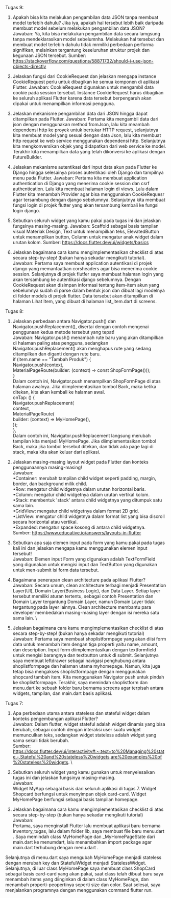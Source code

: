 Tugas 9:
1. Apakah bisa kita melakukan pengambilan data JSON tanpa membuat model terlebih dahulu? Jika iya, apakah hal tersebut lebih baik daripada membuat model sebelum melakukan pengambilan data JSON?
Jawaban: Ya, kita bisa melakukan pengambilan data secara lamgsung tanpa mendeklarasikan model sebelumnha. Melakukan hal tersebut dan membuat model terlebih dahulu tidak mrmiliki perbedaan performa signifikan, melainkan tergantung keseluruhan struktur  projek dan kegunaan JSON tersebut.
Sumber: https://stackoverflow.com/questions/58871732/should-i-use-json-objects-directly 

2. Jelaskan fungsi dari CookieRequest dan jelaskan mengapa instance CookieRequest perlu untuk dibagikan ke semua komponen di aplikasi Flutter.
Jawaban: CookieRequest digunakan untuk mengambil data cookie pada session tersebut. Instance CookieRequest harus dibagikan ke seluruh aplikasi Flutter karena data tersebut berpengaruh akan dipakai untuk menampilkan informasi pengguna. 

3. Jelaskan mekanisme pengambilan data dari JSON hingga dapat ditampilkan pada Flutter.
Jawaban: Pertama kita mengambil data dari json dengan menggunakan method fromJson, lalu kita meambah dependensi http ke proyek untuk bertukar HTTP request, selanjutnya kita membuat model yang sesuai dengan data Json, lalu kita  membuat http request ke web service menggunakan dependensi http. Selanjutnya kita mengkonversikan objek yang didapatkan dari web service ke model. Terakhir kita menampilkan data yang telah dikonversi ke aplikasi dengan FutureBuilder.

4. Jelaskan mekanisme autentikasi dari input data akun pada Flutter ke Django hingga selesainya proses autentikasi oleh Django dan tampilnya menu pada Flutter.
Jawaban: Pertama kita membuat application authentication di Django yang menerima cookie session dan csrf authentication. Lalu kita membuat halaman login di views. Lalu dalam Flutter kita menambah Provider agar bisa menggunakan CookieRequesr agar tersambung dengan django sebelumnya. Selanjutnya kita membuat fungsi login di projek flutter yang akan tersambung kembali ke fungsi login django.

5. Sebutkan seluruh widget yang kamu pakai pada tugas ini dan jelaskan fungsinya masing-masing.
Jawaban: Scaffold sebagai basis tampilan visual Materiak Design, Text untuk menampilkan teks, ElevatedButton untuk menampilkan button, Column untuk mengatur anak widget dalam urutan kolom.
Sumber: https://docs.flutter.dev/ui/widgets/basics

6. Jelaskan bagaimana cara kamu mengimplementasikan checklist di atas secara step-by-step! (bukan hanya sekadar mengikuti tutorial).
Jawaban: Pertama saya membuat application autentikasi di projek django yang memanfaatkan corsheaders agar bisa menerima cookie session. Selanjutnya di projek flutfer saya membuat halaman login yang akan tersambung ke autentikasi django sebelumnya. Dengan CookieRequest akan disimpan informasi tentang item-item akun yang sebelumnya sudah di parse dalam bentuk json dan dibuat lagi modelnya di folder models di projek flutter. Data tersebut akan ditampilkan di halaman Lihat Item, yang dibuat di halaman list_item.dart di screens.



Tugas 8: 

1. Jelaskan perbedaan antara Navigator.push() dan Navigator.pushReplacement(), disertai dengan contoh mengenai penggunaan kedua metode tersebut yang tepat! \
Jawaban: Navigator.push() menambah rute baru yang akan ditampilkan di halaman paling atas pengguna, sedangkan Navigator.pushReplacement() akan menghapus rute yang sedang ditampilkan dan diganti dengan rute baru. \
if (item.name == "Tambah Produk") { \
        Navigator.push(context, \
            MaterialPageRoute(builder: (context) => const ShopFormPage())); \
    } \
Dalam contoh ini, Navigator.push menampilkan ShopFormPage di atas halaman awalnya. Jika diimplementasikan tombol Back, maka ketika ditekan, kita akan kembali ke halaman awal. \
onTap: () { \
        Navigator.pushReplacement( \
        context, \
        MaterialPageRoute( \
            builder: (context) => MyHomePage(), \
        )); \
    }, \
Dalam contoh ini, Navigator.pushReplacement langsung merubah tampilan kita menjadi MyHomePage. Jika diimplementasikan tombol Back, maka jika tombol tersebut ditekan, dan tidak ada page lagi di stack, maka kita akan keluar dari aplikasi.

2. Jelaskan masing-masing layout widget pada Flutter dan konteks penggunaannya masing-masing! \
Jawaban: \
•Container: merubah tampilan child widget seperti padding, margin, border, dan background milik child. \
•Row: mengatur child widgetnya dalam urutan horizontal baris. \
•Column: mengatur child widgetnya dalam urutan vertikal kolom. \
•Stack: membentuk 'stack' antara child widgetnya yang ditumpuk satu sama lain. \
•GridView: mengatur child widgetnya dalam format 2D grid. \
•ListView: mengatur child widgetnya dalam format list yang bisa discroll secara horizontal atau vertikal. \
•Expanded: mengatur space kosong di antara child widgetnya. \
Sumber: https://www.educative.io/answers/layouts-in-flutter

3. Sebutkan apa saja elemen input pada form yang kamu pakai pada tugas kali ini dan jelaskan mengapa kamu menggunakan elemen input tersebut! \
Jawaban: Elemen input Form yang digunakan adalah TextFormField yang digunakan untuk mengisi input dan TextButton yang digunakan untuk men-submit isi form data tersebut.

4. Bagaimana penerapan clean architecture pada aplikasi Flutter? \
Jawaban: Secara umum, clean architecture terbagi menjadi Presentation Layer(UI), Domain Layer(Business Logic), dan Data Layer. Setiap layer tersebut memiliki aturan tertentu, sebagai contoh Presentation dan Domain Layer tergantung Domain Layer, namun Domain Layer tidak tergantung pada layer lainnya. Clean architecture membantu para developer membedakan masing-masing layer dengan isi mereka satu sama lain. \

5. Jelaskan bagaimana cara kamu mengimplementasikan checklist di atas secara step-by-step! (bukan hanya sekadar mengikuti tutorial) \
Jawaban: Pertama saya membuat shoplistformpage yang akan diisi form data untuk menambah item dengan tiga properti yaitu name, amount, dan description. Input form diimplementasikan dengan textformfield untuk mengisi barangnya dan textbutton untuk di submit. Selanjutnya saya membuat leftdrawer sebagai navigasi penghubung antara shoplistformpage dan halaman utama myhomepage. Namun, kita juga tetap bisa mengakses shoplistformpage dengan menggunakan shopcard tambah item. Kita menggunakan Navigator push untuk pindah ke shoplistformpage. Terakhir, saya memindah shoplistform dan menu.dart ke sebuah folder baru bernama screens agar terpisah antara widgets, tampilan, dan main.dart basis aplikasi.

Tugas 7: 

1. Apa perbedaan utama antara stateless dan stateful widget dalam konteks pengembangan aplikasi Flutter? \
Jawaban: Dalam flutter, widget stateful adalah widget dinamis yang bisa berubah, sebagai contoh dengan interaksi user suatu widget memunculkan teks, sedangkan widget stateless adalah widget yang sama sekali tidak berubah. \
Sumber: https://docs.flutter.dev/ui/interactivity#:~:text=to%20Managing%20state.-,Stateful%20and%20stateless%20widgets,are%20examples%20of%20stateless%20widgets. \

2. Sebutkan seluruh widget yang kamu gunakan untuk menyelesaikan tugas ini dan jelaskan fungsinya masing-masing. \
Jawaban: \
Widget MyApp sebagai basis dari seluruh aplikasi di tugas 7.
Widget Shopcard berfungsi untuk menyimpan objek card-card.
Widget MyHomePage berfungsi sebagai basis tampilan homepage.

3. Jelaskan bagaimana cara kamu mengimplementasikan checklist di atas secara step-by-step (bukan hanya sekadar mengikuti tutorial) \
Jawaban: \
Pertama, saya menginstall Flutter lalu membuat aplikasi baru bernama inventory_tugas, lalu dalam folder lib, saya membuat file baru menu.dart . Saya memindah class MyHomePage dan _MyHomePageState dari main.dart ke menumdart, lalu menambahkan import package agar main.dart terhubung dengan menu.dart .

Selanjutnya di menu.dart saya mengubah MyHomePage menjadi stateless dengan merubah key dan StatefulWidget menjadi StatelessWidget. Selanjutnya, di luar class MyHomePage saya membuat class ShopCard sebagai basis card-card yang akan pakai, saat class telah dibuat baru saya menambah items yang diinginkan di dalam class MyHomePage, dan menambah properti-peopertinya seperti size dan color. Saat selesai, saya menjalankan programnya dengan menggunakan command flutter run. 

